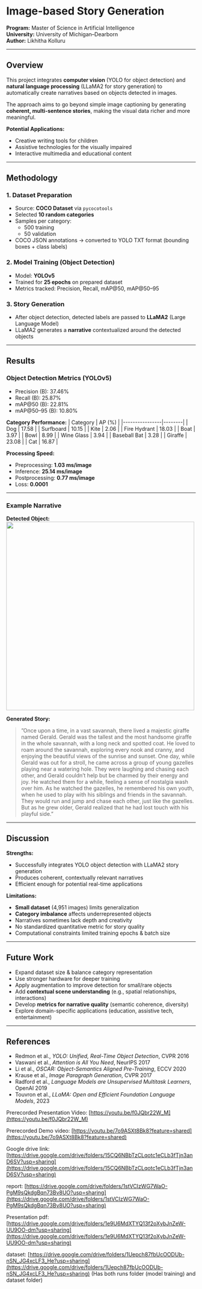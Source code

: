 # Image-based Story Generation

**Program:** Master of Science in Artificial Intelligence  
**University:** University of Michigan–Dearborn  
**Author:** Likhitha Kolluru  

---

## Overview

This project integrates **computer vision** (YOLO for object detection) and **natural language processing** (LLaMA2 for story generation) to automatically create narratives based on objects detected in images.  

The approach aims to go beyond simple image captioning by generating **coherent, multi-sentence stories**, making the visual data richer and more meaningful.

**Potential Applications:**
- Creative writing tools for children
- Assistive technologies for the visually impaired
- Interactive multimedia and educational content

---

## Methodology

### 1. Dataset Preparation
- Source: **COCO Dataset** via `pycocotools`
- Selected **10 random categories**
- Samples per category:
  - 500 training
  - 50 validation
- COCO JSON annotations → converted to YOLO TXT format (bounding boxes + class labels)

### 2. Model Training (Object Detection)
- Model: **YOLOv5**
- Trained for **25 epochs** on prepared dataset
- Metrics tracked: Precision, Recall, mAP@50, mAP@50–95

### 3. Story Generation
- After object detection, detected labels are passed to **LLaMA2** (Large Language Model)
- LLaMA2 generates a **narrative** contextualized around the detected objects

---

## Results

### Object Detection Metrics (YOLOv5)
- Precision (B): 37.46%
- Recall (B): 25.87%
- mAP@50 (B): 22.81%
- mAP@50–95 (B): 10.80%

**Category Performance:**
| Category       | AP (%) |
|----------------|--------|
| Dog            | 17.58  |
| Surfboard      | 10.15  |
| Kite           | 2.06   |
| Fire Hydrant   | 18.03  |
| Boat           | 3.97   |
| Bowl           | 8.99   |
| Wine Glass     | 3.94   |
| Baseball Bat   | 3.28   |
| Giraffe        | 23.08  |
| Cat            | 16.87  |

**Processing Speed:**
- Preprocessing: **1.03 ms/image**
- Inference: **25.14 ms/image**
- Postprocessing: **0.77 ms/image**
- Loss: **0.0001**

---

### Example Narrative
**Detected Object:** <img src="https://drive.google.com/file/d/1jDhldW9WOSuwRRx_bsUP63GA_pSZQCOD/view?usp=drive_link" width="500">
 
**Generated Story:**
> ”Once upon a time, in a vast savannah,
 there lived a majestic giraffe named Gerald. Gerald was
 the tallest and the most handsome giraffe in the whole
 savannah, with a long neck and spotted coat. He loved to roam around the savannah, exploring every nook and
 cranny, and enjoying the beautiful views of the sunrise
 and sunset.
 One day, while Gerald was out for a stroll, he came across
 a group of young gazelles playing near a watering hole.
 They were laughing and chasing each other, and Gerald
 couldn’t help but be charmed by their energy and joy. He
 watched them for a while, feeling a sense of nostalgia
 wash over him.
 As he watched the gazelles, he remembered his own
 youth, when he used to play with his siblings and friends
 in the savannah. They would run and jump and chase
 each other, just like the gazelles. But as he grew older,
 Gerald realized that he had lost touch with his playful
 side.” 


---

## Discussion

**Strengths:**
- Successfully integrates YOLO object detection with LLaMA2 story generation
- Produces coherent, contextually relevant narratives
- Efficient enough for potential real-time applications

**Limitations:**
- **Small dataset** (4,951 images) limits generalization
- **Category imbalance** affects underrepresented objects
- Narratives sometimes lack depth and creativity
- No standardized quantitative metric for story quality
- Computational constraints limited training epochs & batch size

---

## Future Work
- Expand dataset size & balance category representation
- Use stronger hardware for deeper training
- Apply augmentation to improve detection for small/rare objects
- Add **contextual scene understanding** (e.g., spatial relationships, interactions)
- Develop **metrics for narrative quality** (semantic coherence, diversity)
- Explore domain-specific applications (education, assistive tech, entertainment)

---

## References
- Redmon et al., *YOLO: Unified, Real-Time Object Detection*, CVPR 2016  
- Vaswani et al., *Attention is All You Need*, NeurIPS 2017  
- Li et al., *OSCAR: Object-Semantics Aligned Pre-Training*, ECCV 2020  
- Krause et al., *Image Paragraph Generation*, CVPR 2017  
- Radford et al., *Language Models are Unsupervised Multitask Learners*, OpenAI 2019  
- Touvron et al., *LLaMA: Open and Efficient Foundation Language Models*, 2023  








Prerecorded Presentation Video: [https://youtu.be/f0JQbr22W_M](https://youtu.be/f0JQbr22W_M)

Prerecorded Demo video: [https://youtu.be/7o9ASXt8Bk8?feature=shared](https://youtu.be/7o9ASXt8Bk8?feature=shared)

Google drive link: [https://drive.google.com/drive/folders/15CQ6NBbTzCLqotc1eCLb3fTjn3anD6SV?usp=sharing](https://drive.google.com/drive/folders/15CQ6NBbTzCLqotc1eCLb3fTjn3anD6SV?usp=sharing)

report: [https://drive.google.com/drive/folders/1stVCIzWG7WaO-PgM9sQkdgBqn73Bv8UO?usp=sharing](https://drive.google.com/drive/folders/1stVCIzWG7WaO-PgM9sQkdgBqn73Bv8UO?usp=sharing)

Presentation pdf: [https://drive.google.com/drive/folders/1e9U6MdXTYQ13f2oXybJnZeW-UU9OO-dm?usp=sharing](https://drive.google.com/drive/folders/1e9U6MdXTYQ13f2oXybJnZeW-UU9OO-dm?usp=sharing)

dataset: [https://drive.google.com/drive/folders/1Uepch87fbUcOODUb-nSN_JG4xcLF3_He?usp=sharing](https://drive.google.com/drive/folders/1Uepch87fbUcOODUb-nSN_JG4xcLF3_He?usp=sharing)  (Has both runs folder (model training) and dataset folder)
